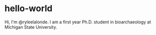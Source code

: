 # hello-world
Hi, I'm @ryleelalonde. 
I am a first year Ph.D. student in bioarchaeology at Michigan State University. 
